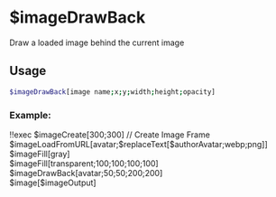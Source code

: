 # $imageDrawBack

Draw a loaded image behind the current image

## Usage

```bash
$imageDrawBack[image name;x;y;width;height;opacity]
```

### Example:
<discord-messages>
          <discord-message :bot="false" role-color="#ffcc9a" author="Member">
        !!exec $imageCreate[300;300] // Create Image Frame<br>$imageLoadFromURL[avatar;$replaceText[$authorAvatar;webp;png]]<br>$imageFill[gray]<br>$imageFill[transparent;100;100;100;100]<br>$imageDrawBack[avatar;50;50;200;200]<br>$image[$imageOutput]<br><br>
          </discord-message>
          <discord-message :bot="true" role-color="#0099ff" author="Custom Command" avatar="https://media.discordapp.net/avatars/725721249652670555/781224f90c3b841ba5b40678e032f74a.webp">
            <discord-embed slot="embeds" image="https://i.imgur.com/r92gm8i.png">
            </discord-embed>
        </discord-message>
</discord-messages>